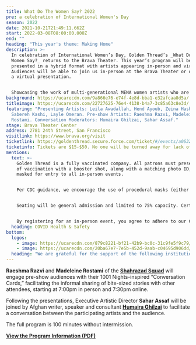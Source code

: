 ```yaml
---
title: What Do The Women Say? 2022
pre: a celebration of International Women's Day
season: 2022
date: 2021-10-21T21:49:11.662Z
start: 2022-03-08T08:00:00.000Z
end: ""
heading: "This year's theme: Making Home"
description: >-
  In celebration of International Women’s Day, Golden Thread’s _What Do the
  Women Say?_ returns to the Brava Theater. This year’s program will be
  presented in a hybrid format with artists appearing in-person and virtually.
  Audiences will be able to join us in-person at the Brava Theater or online for
  a virtual presentation.  


  Showcasing the work of multi-generational MENA women artists who are making home away from home, the program will feature a poetry reading by award-winning Lebanese poet **[Zeina Hashem Beck](www.zeinahashembeck.com/)**, a dramatic reading by Palestinian actor and playwright **[Hend Ayoub](https://www.hendayoub.com/)** from her one woman show *Home?*, a performance by Yemeni song writer and oud artist **[Layle Omeran](https://www.instagram.com/laylomer/?hl=en)** accompanied by cellist and composer **[Crystal Pascucci](https://www.crystalpascucci.com/)**, an excerpt from the documentary film by Iranian filmmaker **[Sabereh Kashi](https://www.filmmakerscollaborative.org/home-yet-far-away)** *Home Yet Far Away*, and a sneak peek into the rehearsal studio of Palestinian dancer **[Leila Awadallah](https://www.leilaawadallah.com/new-index)**.
background: https://ucarecdn.com/9a866e76-e74f-4e8d-bba1-e32afcaa8d5a/
titleimage: https://ucarecdn.com/22727625-76e4-4138-b4a7-3c85a63c8e3d/
featuring: "Presenting Artists: Leila Awadallah, Hend Ayoub, Zeina Hashem Beck,
  Sabereh Kashi, Layle Omeran. Pre-show Artists: Raeshma Razvi, Madeleine
  Rostami. Conversation Moderators: Humaira Ghilzai, Sahar Assaf."
stage: Brava Theater Center
address: 2781 24th Street, San Francisco
visitlink: https://www.brava.org/visit
ticketlink: https://goldenthread.secure.force.com/ticket/#/events/a0S3Z000007ZfF3UAK
ticketinfo: Tickets are $15-$50. No one will be turned away for lack of funds.
mentions:
  text: >-
    Golden Thread is a fully vaccinated company. All patrons must present proof
    of vaccination with a booster shot, along with a matching photo ID, and be
    masked for entry to all in-person events. 


    Per CDC guidance, we encourage the use of procedural masks (either alone or with a cloth mask on top) or a higher grade N95 or KN95 mask instead of cloth masks alone. Masks must be worn at all times in all areas of the theatre.


    Seating will be general admission and limited to 75% capacity. Certain seats will be designated to remain empty to ensure some social distancing between parties. Advanced purchase or registration is advised. 


    By registering for an in-person event, you agree to adhere to our COVID-19 health and safety protocols. For more health and safety information, click [here](https://goldenthread.org/posts/health-safety-protocols/).
  heading: COVID Health & Safety
bottom:
  logos:
    - image: https://ucarecdn.com/879c8221-bf21-42b9-bc0c-31c9fe5f9c79/
    - image: https://ucarecdn.com/20ba67e7-7e5b-452d-9aab-c04695d906dd/
  heading: "We are grateful for the support of the following institutions:"
---
```

**Raeshma Razvi** and **Madeleine Rostami** of the **[Shahrazad Squad](https://shahrazadsquad.org/)** will engage pre-show audiences with their 1001 Nights-inspired “Conversation Cards,” facilitating the informal sharing of bite-sized stories with other attendees, starting at 7:00pm in person and 7:30pm online.

Following the presentations, Executive Artistic Director **Sahar Assaf** will be joined by Afghan writer, speaker and consultant **[Humaira Ghilzai](https://www.humairaghilzai.com/)** to facilitate a conversation between the participating artists and the audience. 

The full program is 100 minutes without intermission.

<a href="/docs/WDTWSMakingHome_2022_Program.pdf">**View the Program Information (PDF)**</a>